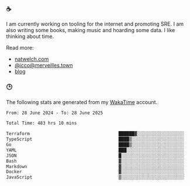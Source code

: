 ### ☕

I am currently working on tooling for the internet and promoting SRE. I am also writing some books, making music and hoarding some data. I like thinking about time.

Read more:

 - [natwelch.com](https://natwelch.com)
 - [@icco@merveilles.town](https://merveilles.town/@icco)
 - [blog](https://writing.natwelch.com)

### 🕒

The following stats are generated from my [WakaTime](https://wakatime.com/@icco) account.

<!--START_SECTION:waka-->

```txt
From: 28 June 2024 - To: 28 June 2025

Total Time: 483 hrs 10 mins

Terraform                                  ██████▓░░░░░░░░░░░░░░░░░░   26.77 %
TypeScript                                 ████▒░░░░░░░░░░░░░░░░░░░░   17.95 %
Go                                         ████▒░░░░░░░░░░░░░░░░░░░░   17.20 %
YAML                                       ███░░░░░░░░░░░░░░░░░░░░░░   11.36 %
JSON                                       █░░░░░░░░░░░░░░░░░░░░░░░░   04.08 %
Bash                                       ▓░░░░░░░░░░░░░░░░░░░░░░░░   03.23 %
Markdown                                   ▓░░░░░░░░░░░░░░░░░░░░░░░░   02.85 %
Docker                                     ▓░░░░░░░░░░░░░░░░░░░░░░░░   02.58 %
JavaScript                                 ▒░░░░░░░░░░░░░░░░░░░░░░░░   01.80 %
```

<!--END_SECTION:waka-->

